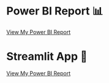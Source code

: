 #  Power BI Report 📊 
[View My Power BI Report](https://app.powerbi.com/links/RtpKIGQiWK?ctid=8666699c-2659-4141-9c7a-21c9d324591d&pbi_source=linkShare&bookmarkGuid=9b2dab50-01be-413b-801d-452bd352d80a)

# Streamlit App 🚀
[View My Power BI Report](https://healthcare-anomaly-detection-d60j.onrender.com)
